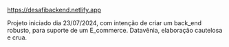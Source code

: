 https://desafibackend.netlify.app



Projeto iniciado dia 23/07/2024, com intenção de criar um back_end robusto, para suporte de um E_commerce. Datavênia, elaboração cautelosa e crua.  
